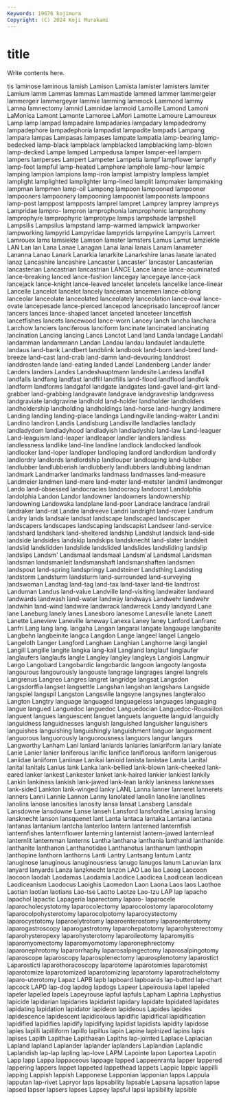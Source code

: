 ```yaml
---
Keywords: 19676 kojimura
Copyright: (C) 2024 Koji Murakami
---
```


# title

Write contents here.



tis laminose
laminous lamish Lamison Lamista lamister lamisters lamiter Lamium lamm Lammas
lammas Lammastide lammed lammer lammergeier lammergeir lammergeyer lammie lamming lammock
Lammond lammy Lamna lamnectomy lamnid Lamnidae lamnoid Lamoille Lamond Lamoni
LaMonica Lamont Lamonte Lamoree LaMori Lamotte Lamoure Lamoureux Lamp lamp
lampad lampadaire lampadaries lampadary lampadedromy lampadephore lampadephoria lampadist lampadite lampads
Lampang lampara lampas Lampasas lampases lampate lampatia lamp-bearing lamp-bedecked lamp-black
lampblack lampblacked lampblacking lamp-blown lamp-decked Lampe lamped Lampedusa lamper lamper-eel
lampern lampers lamperses Lampert Lampeter Lampetia lampf lampflower lampfly lamp-foot
lampful lamp-heated Lamphere lamphole lamp-hour lampic lamping lampion lampions lamp-iron
lampist lampistry lampless lamplet lamplight lamplighted lamplighter lamp-lined lamplit lampmaker
lampmaking lampman lampmen lamp-oil Lampong lampoon lampooned lampooner lampooners lampoonery
lampooning lampoonist lampoonists lampoons lamp-post lamppost lampposts lamprel lampret Lamprey
lamprey lampreys Lampridae lampro- lampron lamprophonia lamprophonic lamprophony lamprophyre lamprophyric
lamprotype lamps lampshade lampshell Lampsilis Lampsilus lampstand lamp-warmed lampwick lampworker
lampworking lampyrid Lampyridae lampyrids lampyrine Lampyris Lamrert Lamrouex lams lamsiekte
Lamson lamster lamsters Lamus Lamut lamziekte LAN Lan lan Lana
Lanae Lanagan Lanai lanai lanais Lanam lanameter Lananna Lanao Lanark
Lanarkia lanarkite Lanarkshire lanas lanate lanated lanaz Lancashire lancashire Lancaster
Lancaster' lancaster Lancasterian lancasterian Lancastrian lancastrian LANCE Lance lance lance-acuminated
lance-breaking lanced lance-fashion lancegay lancegaye lance-jack lancejack lance-knight lance-leaved lancelet
lancelets lancelike lance-linear Lancelle Lancelot lancelot lancely lanceman lancemen lance-oblong
lanceolar lanceolate lanceolated lanceolately lanceolation lance-oval lance-ovate lancepesade lance-pierced lancepod
lanceprisado lanceproof lancer lancers lances lance-shaped lancet lanceted lanceteer lancetfish
lancetfishes lancets lancewood lance-worn Lancey lanch lancha lanchara Lanchow lanciers
lanciferous lanciform lancinate lancinated lancinating lancination Lancing lancing Lancs Lanctot
Land land Landa landage Landahl landamman landammann Landan Landau landau
landaulet landaulette landaus land-bank Landbert landblink landbook land-born land-bred land-breeze
land-cast land-crab land-damn land-devouring landdrost landdrosten lande land-eating landed Landel
Landenberg Lander lander Landers landers Landes Landeshauptmann landesite Landess landfall
landfalls landfang landfast landfill landfills land-flood landflood landfolk landform landforms
landgafol landgate landgates land-gavel land-girt land-grabber land-grabbing landgravate landgrave landgraveship
landgravess landgraviate landgravine landhold land-holder landholder landholders landholdership landholding landholdings
land-horse land-hungry landimere Landing landing landing-place landings Landingville landing-waiter Landini
Landino landiron Landis Landisburg Landisville landladies landlady landladydom landladyhood landladyish
landladyship land-law Land-leaguer Land-leaguism land-leaper landleaper landler landlers landless landlessness
landlike land-line landline landlock landlocked landlook landlooker land-loper landloper landloping
landlord landlordism landlordly landlordry landlords landlordship landlouper landlouping land-lubber landlubber
landlubberish landlubberly landlubbers landlubbing landman landmark Landmarker landmarks landmass landmasses
land-measure Landmeier landmen land-mere land-meter land-metster landmil landmonger Lando land-obsessed
landocracies landocracy landocrat Landolphia landolphia Landon Landor landowner landowners landownership
landowning Landowska landplane land-poor Landrace landrace landrail landraker land-rat Landre
landreeve Landri landright land-rover Landrum Landry lands landsale landsat landscape
landscaped landscaper landscapers landscapes landscaping landscapist Landseer land-service landshard landshark
land-sheltered landship Landshut landsick land-side landside landsides landskip landskips landsknecht
land-slater landsleit landslid landslidden landslide landslided landslides landsliding landslip landslips
Landsm' Landsmaal landsmaal Landsm'al Landsmal Landsman landsman landsmanleit landsmanshaft landsmanshaften
landsmen landspout land-spring landspringy Landsteiner Landsthing Landsting landstorm Landsturm landsturm
land-surrounded land-surveying landswoman Landtag land-tag land-tax land-taxer land-tie landtrost Landuman
Landus land-value Landville land-visiting landwaiter landward landwards landwash land-water landway
landways Landwehr landwehr landwhin land-wind landwire landwrack landwreck Landy landyard
Lane lane Laneburg lanely lanes Lanesboro lanesome Lanesville lanete Lanett
Lanette Laneview Laneville laneway Lanexa Laney laney Lanford Lanfranc Lanfri
Lang lang lang. langaha Langan langarai langate langauge langbanite Langbehn
langbeinite langca Langdon Lange langeel langel Langelo Langeloth Langer Langford
Langham Langhian Langhorne langi langiel Langill Langille langite langka lang-kail
Langland langlauf langlaufer langlaufers langlaufs langle Langley langley langleys Langlois
Langmuir Lango Langobard Langobardic langobardic langoon langooty langosta langourous langourously
langouste langrage langrages langrel langrels Langrenus Langreo Langres langret langridge
langsat Langsdon Langsdorffia langset langsettle Langshan langshan langshans Langside langspiel
langspil Langston Langsville langsyne langsynes langteraloo Langton Langtry language languaged
languageless languages languaging langue langued Languedoc languedoc Languedocian Languedoc-Roussillon languent
langues languescent languet languets languette languid languidly languidness languidnesses languish
languished languisher languishers languishes languishing languishingly languishment languor languorment languorous
languorously languorousness languors langur langurs Langworthy Lanham Lani laniard laniards
laniaries laniariform laniary laniate Lanie Lanier lanier laniferous lanific lanifice
laniflorous laniform lanigerous Laniidae laniiform Laniinae Lanikai lanioid lanista lanistae
Lanita Lanital lanital lanitals Lanius lank Lanka lank-bellied lank-blown lank-cheeked
lank-eared lanker lankest Lankester lanket lank-haired lankier lankiest lankily Lankin
lankiness lankish lank-jawed lank-lean lankly lankness lanknesses lank-sided Lankton lank-winged
lanky LANL Lanna lanner lanneret lannerets lanners Lanni Lannie Lannon
Lanny lanolated lanolin lanoline lanolines lanolins lanose lanosities lanosity lansa
lansat Lansberg Lansdale Lansdowne lansdowne Lanse lanseh Lansford lansfordite Lansing
lansing lansknecht lanson lansquenet lant Lanta lantaca lantaka Lantana lantana
lantanas lantanium lantcha lanterloo lantern lanterned lanternfish lanternfishes lanternflower lanterning
lanternist lantern-jawed lanternleaf lanternlit lanternman lanterns Lantha lanthana lanthania lanthanid
lanthanide lanthanite lanthanon Lanthanotidae Lanthanotus lanthanum lanthopin lanthopine lanthorn lanthorns
Lanti Lantry Lantsang lantum Lantz lanuginose lanuginous lanuginousness lanugo lanugos
lanum Lanuvian lanx lanyard lanyards Lanza lanzknecht lanzon LAO Lao
lao Laoag Laocoon laocoon laodah Laodamas Laodamia Laodice Laodicea Laodicean
laodicean Laodiceanism Laodocus Laoighis Laomedon Laon Laona Laos laos Laothoe
Laotian laotian laotians Lao-tse Laotto Laotze Lao-tzu LAP lap lapacho
lapachol lapactic Lapageria laparectomy laparo- laparocele laparocholecystotomy laparocolectomy laparocolostomy laparocolotomy
laparocolpohysterotomy laparocolpotomy laparocystectomy laparocystotomy laparoelytrotomy laparoenterostomy laparoenterotomy laparogastroscopy laparogastrotomy laparohepatotomy
laparohysterectomy laparohysteropexy laparohysterotomy laparoileotomy laparomyitis laparomyomectomy laparomyomotomy laparonephrectomy laparonephrotomy laparorrhaphy
laparosalpingectomy laparosalpingotomy laparoscope laparoscopy laparosplenectomy laparosplenotomy laparostict Laparosticti laparothoracoscopy laparotome
laparotomies laparotomist laparotomize laparotomized laparotomizing laparotomy laparotrachelotomy laparo-uterotomy Lapaz LAPB
lapb lapboard lapboards lap-butted lap-chart lapcock LAPD lap-dog lapdog lapdogs
Lapeer Lapeirousia lapel lapeled lapeler lapelled lapels Lapeyrouse lapful lapfuls
Lapham Laphria Laphystius lapicide lapidarian lapidaries lapidarist lapidary lapidate lapidated
lapidates lapidating lapidation lapidator lapideon lapideous Lapides lapides lapidescence lapidescent
lapidicolous lapidific lapidifical lapidification lapidified lapidifies lapidify lapidifying lapidist lapidists
lapidity lapidose lapies lapilli lapilliform lapillo lapillus lapin Lapine lapinized
lapins lapis lapises Lapith Lapithae Lapithaean Lapiths lap-jointed Laplace Laplacian
Lapland lapland Laplander laplander laplanders Laplandian Laplandic Laplandish lap-lap lapling
lap-love LAPM Lapointe lapon Laportea Lapotin Lapp lapp Lappa lappaceous
lappage lapped Lappeenranta lapper lappered lappering lappers lappet lappeted lappethead
lappets Lappic lappic lappilli lapping Lappish lappish Lapponese Lapponian lapponian
lapps Lappula lapputan lap-rivet Lapryor laps lapsability lapsable Lapsana lapsation
lapse lapsed lapser lapsers lapses Lapsey lapsful lapsi lapsibility lapsible

